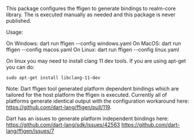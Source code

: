 This package configures the ffigen to generate bindings to realm-core library.
The is executed manually as needed and this package is never published.

Usage: 

On Windows: dart run ffigen --config windows.yaml
On MacOS: dart run ffigen --config macos.yaml
On Linux: dart run ffigen --config linux.yaml

On linux you may need to install clang 11 dev tools. If you are using apt-get you can do:
```
sudo apt-get install libclang-11-dev
``` 

Note: Dart ffigen tool generated platform dependent bindings which are tailored for the host platform the ffigen is executed. Currently all of platforms generate identical output with the configuration workaround here: https://github.com/dart-lang/ffigen/pull/119. 

Dart has an issues to generate platform independent bindings here: 
https://github.com/dart-lang/sdk/issues/42563
https://github.com/dart-lang/ffigen/issues/7
